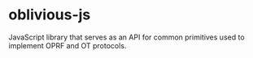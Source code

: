 # oblivious-js
JavaScript library that serves as an API for common primitives used to implement OPRF and OT protocols.
